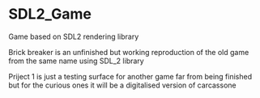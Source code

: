 # SDL2_Game
Game based on SDL2 rendering library

Brick breaker is an unfinished but working reproduction of the old game from the same name using SDL_2 library

Priject 1 is just a testing surface for another game far from being finished but for the curious ones it will be a digitalised version of carcassone
